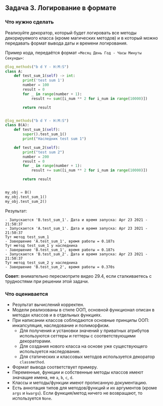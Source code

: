 ## Задача 3. Логирование в формате
### Что нужно сделать
Реализуйте декоратор, который будет логировать все методы декорируемого класса (кроме магических методов) и в который можно передавать формат вывода даты и времени логирования.

Пример кода, передаётся формат `«Месяц День Год - Часы Минуты Секунды»`: 
```python
@log_methods("b d Y - H:M:S")
class A:
    def test_sum_1(self) -> int:
        print('test sum 1')
        number = 100
        result = 0
        for _ in range(number + 1):
            result += sum([i_num ** 2 for i_num in range(10000)])

        return result


@log_methods("b d Y - H:M:S")
class B(A):
    def test_sum_1(self):
        super().test_sum_1()
        print("Наследник test sum 1")

    def test_sum_2(self):
        print("test sum 2")
        number = 200
        result = 0
        for _ in range(number + 1):
            result += sum([i_num ** 2 for i_num in range(10000)])

        return result


my_obj = B()
my_obj.test_sum_1()
my_obj.test_sum_2()
```
Результат:
```
- Запускается 'B.test_sum_1'. Дата и время запуска: Apr 23 2021 - 21:50:37 
- Запускается 'A.test_sum_1'. Дата и время запуска: Apr 23 2021 - 21:50:37 
Тут метод test_sum_1
- Завершение 'A.test_sum_1', время работы = 0.187s 
Тут метод test_sum_1 у наследника
- Завершение 'B.test_sum_1', время работы = 0.187s 
- Запускается 'B.test_sum_2'. Дата и время запуска: Apr 23 2021 - 21:50:37 
Тут метод test_sum_2 у наследника
- Завершение 'B.test_sum_2', время работы = 0.370s
```
**Совет:** внимательно пересмотрите видео 29.4, если сталкиваетесь с трудностями при решении этой задачи.
### Что оценивается
- Результат вычислений корректен.
- Модели реализованы в стиле ООП, основной функционал описан в методах классов и в отдельных функциях.
- При написании классов соблюдаются основные принципы ООП: инкапсуляция, наследование и полиморфизм.
  - Для получения и установки значений у приватных атрибутов используются сеттеры и геттеры с соответствующими декораторами.
  - Для создания нового класса на основе уже существующего используется наследование.
  - Для статических и классовых методов используется декоратор `classmethod`.
- Формат вывода соответствует примеру.
- Переменные, функции и собственные методы классов имеют значащие имена, не `a`, `b`, `c`, `d`.
- Классы и методы/функции имеют прописанную документацию.
- Есть аннотация типов для методов/функций и их аргументов (кроме `args` и `kwargs`). Если функция/метод ничего не возвращают, то используется `None`.

